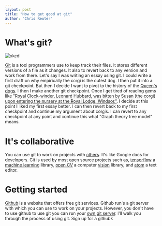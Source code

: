 ```yaml
---
layout: post
title: "How to get good at git"
author: "Chris Reuter"
---
```


# What's git?

![xkcd](https://imgs.xkcd.com/comics/git.png)

[Git](https://git-scm.com/) is a tool programmers use to keep track their files. It stores different versions of a file as it changes. It also to revert back to any version and work from there. Let's say I was writing an essay using git. I could write a first draft on why empirically the corgi is the cutest dog. I then put it into a git checkpoint. But then I decide I want to pivot to the history of the [Queen's dogs](https://en.wikipedia.org/wiki/Queen_Elizabeth%27s_corgis). I then I make another git checkpoint. Once I get tired of reading gems like ["Royal Clock-winder, Leonard Hubbard, was bitten by Susan (the corgi) upon entering the nursery at the Royal Lodge, Windsor."](https://en.wikipedia.org/wiki/Queen_Elizabeth%27s_corgis). I decide at this point I liked my first essay better. I can then revert back to my first checkpoint and continue my argument about corgis. I can revert to any checkpoint at any point and continue this what "Graph theory tree model" means.

# It's collaborative 

You can use git to work on projects with [others](https://code.tutsplus.com/tutorials/how-to-collaborate-on-github--net-34267). It's like Google docs for developers. Git is used by most open source projects such as, [tensorflow](https://github.com/tensorflow/tensorflow) a [machine learning](https://en.wikipedia.org/wiki/Machine_learning) library, [open CV](https://github.com/opencv/opencv) a computer [vision](https://www.quora.com/What-are-some-good-undergraduate-OpenCV-projects-What-are-some-practical-accessible-topics-in-real-time-computer-vision-Also-what-is-the-learning-curve-for-OpenCV-and-or-its-interfaces-with-Python-MATLAB) library, and [atom](https://github.com/atom/atom) a text editor.

# Getting started

[Github](https://github.com/) is a website that offers free git services. Github run's a git server with which you can use to work on your projects. However, you don't have to use github to use git you can run your [own git server](https://git-scm.com/book/en/v1/Git-on-the-Server). I'll walk you through the process of using git. Sign up for a githubk
